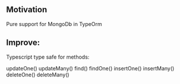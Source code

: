 ## Motivation

Pure support for MongoDb in TypeOrm


## Improve:

Typescript type safe for methods:

updateOne()
updateMany()
find()
findOne()
insertOne()
insertMany()
deleteOne()
deleteMany()
